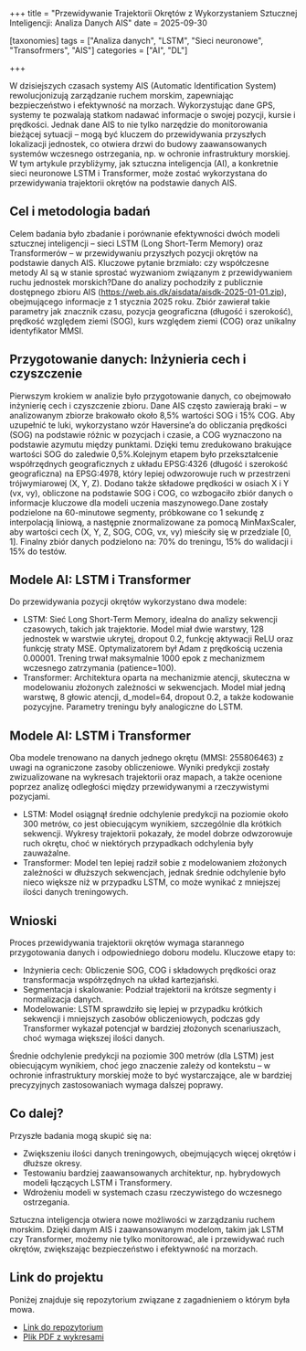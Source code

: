 +++
title = "Przewidywanie Trajektorii Okrętów z Wykorzystaniem Sztucznej Inteligencji: Analiza Danych AIS"
date = 2025-09-30

[taxonomies]
tags = ["Analiza danych", "LSTM", "Sieci neuronowe", "Transofrmers", "AIS"]
categories = ["AI", "DL"]

+++

W dzisiejszych czasach systemy AIS (Automatic Identification System) rewolucjonizują zarządzanie ruchem morskim, zapewniając bezpieczeństwo i efektywność na morzach. Wykorzystując dane GPS, systemy te pozwalają statkom nadawać informacje o swojej pozycji, kursie i prędkości. Jednak dane AIS to nie tylko narzędzie do monitorowania bieżącej sytuacji – mogą być kluczem do przewidywania przyszłych lokalizacji jednostek, co otwiera drzwi do budowy zaawansowanych systemów wczesnego ostrzegania, np. w ochronie infrastruktury morskiej. W tym artykule przybliżymy, jak sztuczna inteligencja (AI), a konkretnie sieci neuronowe LSTM i Transformer, może zostać wykorzystana do przewidywania trajektorii okrętów na podstawie danych AIS.



## Cel i metodologia badań


Celem badania było zbadanie i porównanie efektywności dwóch modeli sztucznej inteligencji – sieci LSTM (Long Short-Term Memory) oraz Transformerów – w przewidywaniu przyszłych pozycji okrętów na podstawie danych AIS. Kluczowe pytanie brzmiało: czy współczesne metody AI są w stanie sprostać wyzwaniom związanym z przewidywaniem ruchu jednostek morskich?Dane do analizy pochodziły z publicznie dostępnego zbioru AIS (https://web.ais.dk/aisdata/aisdk-2025-01-01.zip), obejmującego informacje z 1 stycznia 2025 roku. Zbiór zawierał takie parametry jak znacznik czasu, pozycja geograficzna (długość i szerokość), prędkość względem ziemi (SOG), kurs względem ziemi (COG) oraz unikalny identyfikator MMSI.




## Przygotowanie danych: Inżynieria cech i czyszczenie


Pierwszym krokiem w analizie było przygotowanie danych, co obejmowało inżynierię cech i czyszczenie zbioru. Dane AIS często zawierają braki – w analizowanym zbiorze brakowało około 8,5% wartości SOG i 15% COG. Aby uzupełnić te luki, wykorzystano wzór Haversine’a do obliczania prędkości (SOG) na podstawie różnic w pozycjach i czasie, a COG wyznaczono na podstawie azymutu między punktami. Dzięki temu zredukowano brakujące wartości SOG do zaledwie 0,5%.Kolejnym etapem było przekształcenie współrzędnych geograficznych z układu EPSG:4326 (długość i szerokość geograficzna) na EPSG:4978, który lepiej odwzorowuje ruch w przestrzeni trójwymiarowej (X, Y, Z). Dodano także składowe prędkości w osiach X i Y (vx, vy), obliczone na podstawie SOG i COG, co wzbogaciło zbiór danych o informacje kluczowe dla modeli uczenia maszynowego.Dane zostały podzielone na 60-minutowe segmenty, próbkowane co 1 sekundę z interpolacją liniową, a następnie znormalizowane za pomocą MinMaxScaler, aby wartości cech (X, Y, Z, SOG, COG, vx, vy) mieściły się w przedziale [0, 1]. Finalny zbiór danych podzielono na: 70% do treningu, 15% do walidacji i 15% do testów.




## Modele AI: LSTM i Transformer

Do przewidywania pozycji okrętów wykorzystano dwa modele:

- LSTM: Sieć Long Short-Term Memory, idealna do analizy sekwencji czasowych, takich jak trajektorie. Model miał dwie warstwy, 128 jednostek w warstwie ukrytej, dropout 0.2, funkcję aktywacji ReLU oraz funkcję straty MSE. Optymalizatorem był Adam z prędkością uczenia 0.00001. Trening trwał maksymalnie 1000 epok z mechanizmem wczesnego zatrzymania (patience=100).
- Transformer: Architektura oparta na mechanizmie atencji, skuteczna w modelowaniu złożonych zależności w sekwencjach. Model miał jedną warstwę, 8 głowic atencji, d_model=64, dropout 0.2, a także kodowanie pozycyjne. Parametry treningu były analogiczne do LSTM.



## Modele AI: LSTM i Transformer

Oba modele trenowano na danych jednego okrętu (MMSI: 255806463) z uwagi na ograniczone zasoby obliczeniowe. Wyniki predykcji zostały zwizualizowane na wykresach trajektorii oraz mapach, a także ocenione poprzez analizę odległości między przewidywanymi a rzeczywistymi pozycjami.

- LSTM: Model osiągnął średnie odchylenie predykcji na poziomie około 300 metrów, co jest obiecującym wynikiem, szczególnie dla krótkich sekwencji. Wykresy trajektorii pokazały, że model dobrze odwzorowuje ruch okrętu, choć w niektórych przypadkach odchylenia były zauważalne.
- Transformer: Model ten lepiej radził sobie z modelowaniem złożonych zależności w dłuższych sekwencjach, jednak średnie odchylenie było nieco większe niż w przypadku LSTM, co może wynikać z mniejszej ilości danych treningowych.

## Wnioski

Proces przewidywania trajektorii okrętów wymaga starannego przygotowania danych i odpowiedniego doboru modelu. Kluczowe etapy to:

- Inżynieria cech: Obliczenie SOG, COG i składowych prędkości oraz transformacja współrzędnych na układ kartezjański.
- Segmentacja i skalowanie: Podział trajektorii na krótsze segmenty i normalizacja danych.
- Modelowanie: LSTM sprawdziło się lepiej w przypadku krótkich sekwencji i mniejszych zasobów obliczeniowych, podczas gdy Transformer wykazał potencjał w bardziej złożonych scenariuszach, choć wymaga większej ilości danych.

Średnie odchylenie predykcji na poziomie 300 metrów (dla LSTM) jest obiecującym wynikiem, choć jego znaczenie zależy od kontekstu – w ochronie infrastruktury morskiej może to być wystarczające, ale w bardziej precyzyjnych zastosowaniach wymaga dalszej poprawy.


## Co dalej?

Przyszłe badania mogą skupić się na:
 - Zwiększeniu ilości danych treningowych, obejmujących więcej okrętów i dłuższe okresy.
 - Testowaniu bardziej zaawansowanych architektur, np. hybrydowych modeli łączących LSTM i Transformery.
 - Wdrożeniu modeli w systemach czasu rzeczywistego do wczesnego ostrzegania.

Sztuczna inteligencja otwiera nowe możliwości w zarządzaniu ruchem morskim. Dzięki danym AIS i zaawansowanym modelom, takim jak LSTM czy Transformer, możemy nie tylko monitorować, ale i przewidywać ruch okrętów, zwiększając bezpieczeństwo i efektywność na morzach.


## Link do projektu

Poniżej znajduje się repozytorium związane z zagadnieniem o którym była mowa.
-  [Link do repozytorium](https://github.com/BobakMariusz/ais-trajectory-prediciton)
-  [Plik PDF z wykresami](https://github.com/BobakMariusz/ais-trajectory-prediciton/blob/main/0004-ais-prediction-r%26d-v1.pdf)

